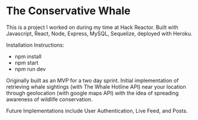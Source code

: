 # The Conservative Whale

This is a project I worked on during my time at Hack Reactor. Built with Javascript, React, Node, Express, MySQL, Sequelize, deployed with Heroku. 

Installation Instructions:
- npm install
- npm start
- npm run dev

Originally built as an MVP for a two day sprint. Initial implementation of retrieving whale sightings (with The Whale Hotline API) near your location through geolocation (with google maps API) with the idea of spreading awareness of wildlife conservation.

Future Implementations include User Authentication, Live Feed, and Posts. 